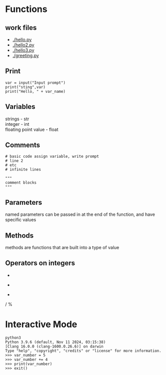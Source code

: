 # Functions
## work files
- [./hello.py](hello.py)
- [./hello2.py](hello2.py)
- [./hello3.py](hello3.pyhello3.py)
- [./greeting.py](./greeting.py)

## Print
```
var = input("Input prompt")
print("sting",var)
print("Hello, " + var_name)
```

## Variables
strings - str\
integer - int\
floating point value - float

## Comments
```
# basic code assign variable, write prompt
# line 2
# etc
# infinite lines

"""
comment blocks
"""
```

## Parameters
named parameters can be passed in at the end of the function, and have specific values

## Methods
methods are functions that are built into a type of value

## Operators on integers
+
-
*
/
%

# Interactive Mode
```
python3 
Python 3.9.6 (default, Nov 11 2024, 03:15:38) 
[Clang 16.0.0 (clang-1600.0.26.6)] on darwin
Type "help", "copyright", "credits" or "license" for more information.
>>> var_number = 5
>>> var_number += 4
>>> print(var_number)
>>> exit() 
```